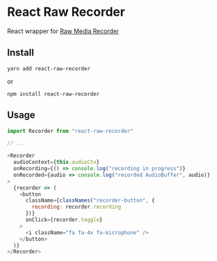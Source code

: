 # React Raw Recorder

React wrapper for [Raw Media Recorder](https://github.com/szastupov/raw-media-recorder)

## Install
``` yarn add react-raw-recorder ```

or

``` npm install react-raw-recorder ```

## Usage

```javascript
import Recorder from "react-raw-recorder"

// ...

<Recorder
  audioContext={this.audioCtx}
  onRecording={() => console.log("recording in progress")}
  onRecorded={audio => console.log("recorded AudioBuffer", audio)}
>
  {recorder => (
    <button
      className={classNames("recorder-button", {
        recording: recorder.recording
      })}
      onClick={recorder.toggle}
    >
      <i className="fa fa-4x fa-microphone" />
    </button>
  )}
</Recorder>
```
